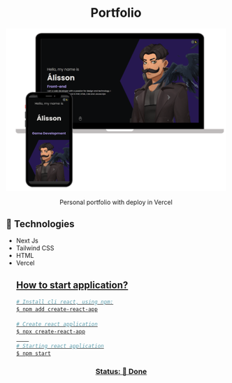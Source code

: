 <h1 align="center"> Portfolio </h1>
<a href="https://alissonthx-portfolio.vercel.app"><img src="./src/Assets/img/readme-img.png" alt="" /></a>
<p align="center"> Personal portfolio with deploy in Vercel</p>

<h2>🚀 Technologies</h2>
<ul>
<li>
Next Js
</li>	
<li>
Tailwind CSS
</li>
<li>
HTML
</li>
<li>
Vercel
</li>
<u>
	
<h2> How to start application?</h2>
	
```bash
# Install cli react, using npm:
$ npm add create-react-app

# Create react application
$ npx create-react-app
	
# Starting react application
$ npm start
```

<h3 align="center"> 
	Status: 🚀 Done
</h3>
